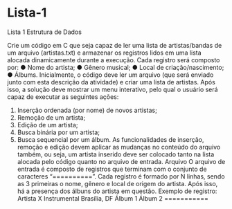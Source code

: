 # Lista-1
Lista 1 Estrutura de Dados

Crie um código em C que seja capaz de ler uma lista de artistas/bandas de um arquivo (artistas.txt) e armazenar os
registros lidos em uma lista alocada dinamicamente durante a execução.
Cada registro será composto por:
● Nome do artista;
● Gênero musical;
● Local de criação/nascimento;
● Álbums.
Inicialmente, o código deve ler um arquivo (que será enviado junto com esta descrição da atividade) e criar
uma lista de artistas. Após isso, a solução deve mostrar um menu interativo, pelo qual o usuário será capaz
de executar as seguintes ações:
1. Inserção ordenada (por nome) de novos artistas;
2. Remoção de um artista;
3. Edição de um artista;
4. Busca binária por um artista;
5. Busca sequencial por um álbum.
As funcionalidades de inserção, remoção e edição devem aplicar as mudanças no conteúdo do
arquivo também, ou seja, um artista inserido deve ser colocado tanto na lista alocada pelo código
quanto no arquivo de entrada.
Arquivo
O arquivo de entrada é composto de registros que terminam com o conjunto de caracteres “==========”.
Cada registro é formado por N linhas, sendo as 3 primeiras o nome, gênero e local de origem do artista. Após
isso, há a presença dos álbuns do artista em questão.
Exemplo de registro:
Artista X
Instrumental
Brasília, DF
Álbum 1
Álbum 2
===========
